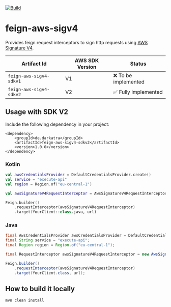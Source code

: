[![Build](https://github.com/DarkAtra/feign-aws-sigv4/actions/workflows/build.yml/badge.svg)](https://github.com/DarkAtra/feign-aws-sigv4/actions/workflows/build.yml)

# feign-aws-sigv4

Provides feign request interceptors to sign http requests using [AWS Signature V4](https://docs.aws.amazon.com/general/latest/gr/signature-version-4.html).

| Artifact Id             | AWS SDK Version | Status              |
|-------------------------|-----------------|---------------------|
| `feign-aws-sigv4-sdkv1` | V1              | ❌ To be implemented |
| `feign-aws-sigv4-sdkv2` | V2              | ✅ Fully implemented |

## Usage with SDK V2

Include the following dependency in your project:

```
<dependency>
    <groupId>de.darkatra</groupId>
    <artifactId>feign-aws-sigv4-sdkv2</artifactId>
    <version>1.0.0</version>
</dependency>
```

### Kotlin

```kotlin
val awsCredentialsProvider = DefaultCredentialsProvider.create()
val service = "execute-api"
val region = Region.of("eu-central-1")

val awsSignatureV4RequestInterceptor = AwsSignatureV4RequestInterceptor(awsCredentialsProvider, service, region)

Feign.builder()
    .requestInterceptor(awsSignatureV4RequestInterceptor)
    .target(YourClient::class.java, url)
```

### Java

```java
final AwsCredentialsProvider awsCredentialsProvider = DefaultCredentialsProvider.create();
final String service = "execute-api";
final Region region = Region.of("eu-central-1");

final RequestInterceptor awsSignatureV4RequestInterceptor = new AwsSignatureV4RequestInterceptor(awsCredentialsProvider, service, region);

Feign.builder()
    .requestInterceptor(awsSignatureV4RequestInterceptor)
    .target(YourClient.class, url);
```

## How to build it locally

```
mvn clean install
```
